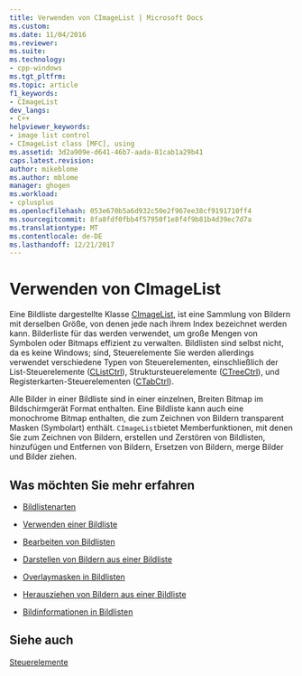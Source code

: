 ```yaml
---
title: Verwenden von CImageList | Microsoft Docs
ms.custom: 
ms.date: 11/04/2016
ms.reviewer: 
ms.suite: 
ms.technology:
- cpp-windows
ms.tgt_pltfrm: 
ms.topic: article
f1_keywords:
- CImageList
dev_langs:
- C++
helpviewer_keywords:
- image list control
- CImageList class [MFC], using
ms.assetid: 3d2a909e-d641-46b7-aada-81cab1a29b41
caps.latest.revision: 
author: mikeblome
ms.author: mblome
manager: ghogen
ms.workload:
- cplusplus
ms.openlocfilehash: 053e670b5a6d932c50e2f967ee38cf9191710ff4
ms.sourcegitcommit: 8fa8fdf0fbb4f57950f1e8f4f9b81b4d39ec7d7a
ms.translationtype: MT
ms.contentlocale: de-DE
ms.lasthandoff: 12/21/2017
---
```

# <a name="using-cimagelist"></a>Verwenden von CImageList
Eine Bildliste dargestellte Klasse [CImageList](../mfc/reference/cimagelist-class.md), ist eine Sammlung von Bildern mit derselben Größe, von denen jede nach ihrem Index bezeichnet werden kann. Bilderliste für das werden verwendet, um große Mengen von Symbolen oder Bitmaps effizient zu verwalten. Bildlisten sind selbst nicht, da es keine Windows; sind, Steuerelemente Sie werden allerdings verwendet verschiedene Typen von Steuerelementen, einschließlich der List-Steuerelemente ([CListCtrl](../mfc/reference/clistctrl-class.md)), Struktursteuerelemente ([CTreeCtrl](../mfc/reference/ctreectrl-class.md)), und Registerkarten-Steuerelementen ([CTabCtrl](../mfc/reference/ctabctrl-class.md)).  
  
 Alle Bilder in einer Bildliste sind in einer einzelnen, Breiten Bitmap im Bildschirmgerät Format enthalten. Eine Bildliste kann auch eine monochrome Bitmap enthalten, die zum Zeichnen von Bildern transparent Masken (Symbolart) enthält. `CImageList`bietet Memberfunktionen, mit denen Sie zum Zeichnen von Bildern, erstellen und Zerstören von Bildlisten, hinzufügen und Entfernen von Bildern, Ersetzen von Bildern, merge Bilder und Bilder ziehen.  
  
## <a name="what-do-you-want-to-know-more-about"></a>Was möchten Sie mehr erfahren  
  
-   [Bildlistenarten](../mfc/types-of-image-lists.md)  
  
-   [Verwenden einer Bildliste](../mfc/using-an-image-list.md)  
  
-   [Bearbeiten von Bildlisten](../mfc/manipulating-image-lists.md)  
  
-   [Darstellen von Bildern aus einer Bildliste](../mfc/drawing-images-from-an-image-list.md)  
  
-   [Overlaymasken in Bildlisten](../mfc/image-overlays-in-image-lists.md)  
  
-   [Herausziehen von Bildern aus einer Bildliste](../mfc/dragging-images-from-an-image-list.md)  
  
-   [Bildinformationen in Bildlisten](../mfc/image-information-in-image-lists.md)  
  
## <a name="see-also"></a>Siehe auch  
 [Steuerelemente](../mfc/controls-mfc.md)

